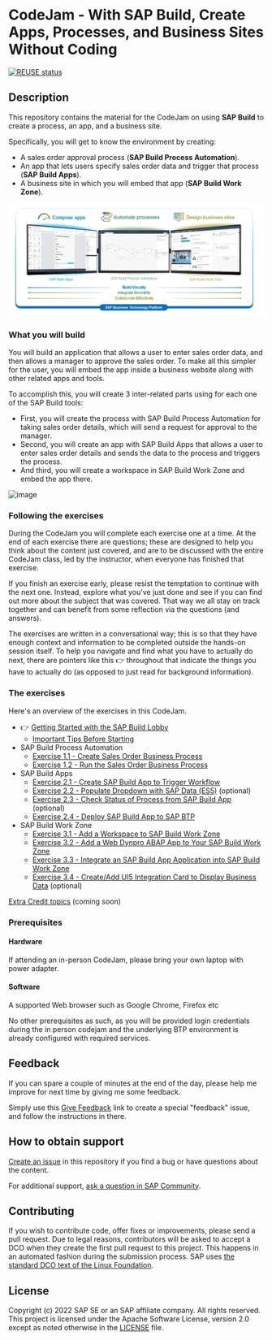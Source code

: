 # CodeJam - With SAP Build, Create Apps, Processes, and Business Sites Without Coding

[![REUSE status](https://api.reuse.software/badge/github.com/SAP-samples/build-codejam)](https://api.reuse.software/info/github.com/SAP-samples/build-codejam)

## Description

This repository contains the material for the CodeJam on using **SAP Build** to create a process, an app, and a business site. 

Specifically, you will get to know the environment by creating:

* A sales order approval process (**SAP Build Process Automation**).
* An app that lets users specify sales order data and trigger that process (**SAP Build Apps**).
* A business site in which you will embed that app (**SAP Build Work Zone**).

![SAP Build](/images/MyPresentation.png)


### What you will build

You will build an application that allows a user to enter sales order data, and then allows a manager to approve the sales order. To make all this simpler for the user, you will embed the app inside a business website along with other related apps and tools.

To accomplish this, you will create 3 inter-related parts using for each one of the SAP Build tools:

- First, you will create the process with SAP Build Process Automation for taking sales order details, which will send a request for approval to the manager.
- Second, you will create an app with SAP Build Apps that allows a user to enter sales order details and sends the data to the process and triggers the process.
- And third, you will create a workspace in SAP Build Work Zone and embed the app there.

![image](https://user-images.githubusercontent.com/11659786/231709754-a833a81f-d9ee-4911-9dfe-710fcdcc404c.png)


### Following the exercises

During the CodeJam you will complete each exercise one at a time. At the end of each exercise there are questions; these are designed to help you think about the content just covered, and are to be discussed with the entire CodeJam class, led by the instructor, when everyone has finished that exercise.

If you finish an exercise early, please resist the temptation to continue with the next one. Instead, explore what you've just done and see if you can find out more about the subject that was covered. That way we all stay on track together and can benefit from some reflection via the questions (and answers).

The exercises are written in a conversational way; this is so that they have enough context and information to be completed outside the hands-on session itself. To help you navigate and find what you have to actually do next, there are pointers like this 👉 throughout that indicate the things you have to actually do (as opposed to just read for background information).


### The exercises

Here's an overview of the exercises in this CodeJam.

* 👉 [Getting Started with the SAP Build Lobby](exercises/ex0-Getting-Started/README.md)
  * [Important Tips Before Starting](exercises/ex0-Getting-Started/ImportantTips.md)
* SAP Build Process Automation
  * [Exercise 1.1 - Create Sales Order Business Process](exercises/ex1-SAP-Build-Process-Automation/ex1.1/README.md)
  * [Exercise 1.2 - Run the Sales Order Business Process](exercises/ex1-SAP-Build-Process-Automation/ex1.2/README.md) 
* SAP Build Apps
  * [Exercise 2.1 - Create SAP Build App to Trigger Workflow](exercises/ex2-SAP-Build-Apps/ex2.1/README.md)
  * [Exercise 2.2 - Populate Dropdown with SAP Data (ES5)](exercises/ex2-SAP-Build-Apps/ex2.2/README.md) (optional)
  * [Exercise 2.3 - Check Status of Process from SAP Build App](exercises/ex2-SAP-Build-Apps/ex2.3/README.md) (optional)
  * [Exercise 2.4 - Deploy SAP Build App to SAP BTP](exercises/ex2-SAP-Build-Apps/ex2.4/README.md)
* SAP Build Work Zone
  * [Exercise 3.1 - Add a Workspace to SAP Build Work Zone](/exercises/ex3-SAP-Build-Work-Zone/ex3.1/README.md)
  * [Exercise 3.2 - Add a Web Dynpro ABAP App to Your SAP Build Work Zone](/exercises/ex3-SAP-Build-Work-Zone/ex3.2/README.md)
  * [Exercise 3.3 - Integrate an SAP Build App Application into SAP Build Work Zone](/exercises/ex3-SAP-Build-Work-Zone/ex3.3/README.md)
  * [Exercise 3.4 - Create/Add UI5 Integration Card to Display Business Data](/exercises/ex3-SAP-Build-Work-Zone/ex3.4/README.md) (optional)

[Extra Credit topics](/exercises/extra-credit/README.md) (coming soon) 

### Prerequisites

#### Hardware
If attending an in-person CodeJam, please bring your own laptop with power adapter.

#### Software
A supported Web browser such as Google Chrome, Firefox etc

No other prerequisites as such, as you will be provided login credentials during the in person codejam and the underlying BTP environment is already configured with required services.

## Feedback

If you can spare a couple of minutes at the end of the day, please help me improve for next time by giving me some feedback.

Simply use this [Give Feedback](https://github.com/SAP-samples/build-codejam/issues/new?assignees=&labels=feedback&template=session-feedback-template.md&title=Feedback) link to create a special "feedback" issue, and follow the instructions in there.

## How to obtain support

[Create an issue](https://github.com/SAP-samples/build-codejam/issues) in this repository if you find a bug or have questions about the content.

For additional support, [ask a question in SAP Community](https://answers.sap.com/questions/ask.html).

## Contributing

If you wish to contribute code, offer fixes or improvements, please send a pull request. Due to legal reasons, contributors will be asked to accept a DCO when they create the first pull request to this project. This happens in an automated fashion during the submission process. SAP uses [the standard DCO text of the Linux Foundation](https://developercertificate.org/).

## License

Copyright (c) 2022 SAP SE or an SAP affiliate company. All rights reserved. This project is licensed under the Apache Software License, version 2.0 except as noted otherwise in the [LICENSE](LICENSES/Apache-2.0.txt) file.
